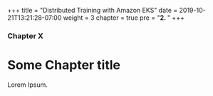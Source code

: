+++
title = "Distributed Training with Amazon EKS"
date = 2019-10-21T13:21:28-07:00
weight = 3
chapter = true
pre = "<b>2. </b>"
+++

### Chapter X

# Some Chapter title

Lorem Ipsum.
